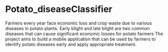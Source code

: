 # Potato_diseaseClassifier

Farmers every year face economic loss and crop waste due to various diseases in potato plants.
Early blight and late blight are two common diseases that can cause significant economic losses for potato farmers
The project aims to build a mobile application that can be used by farmers to identify potato diseases early and apply appropriate treatment. 


